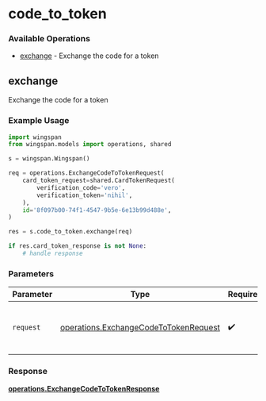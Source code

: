 # code_to_token

### Available Operations

* [exchange](#exchange) - Exchange the code for a token

## exchange

Exchange the code for a token

### Example Usage

```python
import wingspan
from wingspan.models import operations, shared

s = wingspan.Wingspan()

req = operations.ExchangeCodeToTokenRequest(
    card_token_request=shared.CardTokenRequest(
        verification_code='vero',
        verification_token='nihil',
    ),
    id='8f097b00-74f1-4547-9b5e-6e13b99d488e',
)

res = s.code_to_token.exchange(req)

if res.card_token_response is not None:
    # handle response
```

### Parameters

| Parameter                                                                                      | Type                                                                                           | Required                                                                                       | Description                                                                                    |
| ---------------------------------------------------------------------------------------------- | ---------------------------------------------------------------------------------------------- | ---------------------------------------------------------------------------------------------- | ---------------------------------------------------------------------------------------------- |
| `request`                                                                                      | [operations.ExchangeCodeToTokenRequest](../../models/operations/exchangecodetotokenrequest.md) | :heavy_check_mark:                                                                             | The request object to use for the request.                                                     |


### Response

**[operations.ExchangeCodeToTokenResponse](../../models/operations/exchangecodetotokenresponse.md)**

